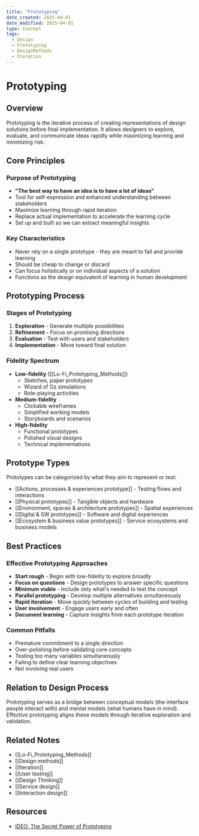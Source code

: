 ```yaml
---
title: "Prototyping"
date_created: 2025-04-01
date_modified: 2025-04-01
type: Concept
tags:
  - Design
  - Prototyping
  - DesignMethods
  - Iteration
---
```


# Prototyping

## Overview
Prototyping is the iterative process of creating representations of design solutions before final implementation. It allows designers to explore, evaluate, and communicate ideas rapidly while maximizing learning and minimizing risk.

## Core Principles

### Purpose of Prototyping
- **"The best way to have an idea is to have a lot of ideas"**
- Tool for self-expression and enhanced understanding between stakeholders
- Maximize learning through rapid iteration
- Replace actual implementation to accelerate the learning cycle
- Set up and built so we can extract meaningful insights

### Key Characteristics
- Never rely on a single prototype - they are meant to fail and provide learning
- Should be cheap to change or discard
- Can focus holistically or on individual aspects of a solution
- Functions as the design equivalent of learning in human development

## Prototyping Process

### Stages of Prototyping
1. **Exploration** - Generate multiple possibilities
2. **Refinement** - Focus on promising directions
3. **Evaluation** - Test with users and stakeholders
4. **Implementation** - Move toward final solution

### Fidelity Spectrum
- **Low-fidelity** ([[Lo-Fi_Prototyping_Methods]])
  - Sketches, paper prototypes
  - Wizard of Oz simulations
  - Role-playing activities
- **Medium-fidelity**
  - Clickable wireframes
  - Simplified working models
  - Storyboards and scenarios
- **High-fidelity**
  - Functional prototypes
  - Polished visual designs
  - Technical implementations

## Prototype Types

Prototypes can be categorized by what they aim to represent or test:

- [[Actions, processes & experiences prototype]] - Testing flows and interactions
- [[Physical prototypes]] - Tangible objects and hardware
- [[Environment, spaces & architecture prototypes]] - Spatial experiences
- [[Digital & SW prototypes]] - Software and digital experiences
- [[Ecosystem & business value prototypes]] - Service ecosystems and business models

## Best Practices

### Effective Prototyping Approaches
- **Start rough** - Begin with low-fidelity to explore broadly
- **Focus on questions** - Design prototypes to answer specific questions
- **Minimum viable** - Include only what's needed to test the concept
- **Parallel prototyping** - Develop multiple alternatives simultaneously
- **Rapid iteration** - Move quickly between cycles of building and testing
- **User involvement** - Engage users early and often
- **Document learning** - Capture insights from each prototype iteration

### Common Pitfalls
- Premature commitment to a single direction
- Over-polishing before validating core concepts
- Testing too many variables simultaneously
- Failing to define clear learning objectives
- Not involving real users

## Relation to Design Process
Prototyping serves as a bridge between conceptual models (the interface people interact with) and mental models (what humans have in mind). Effective prototyping aligns these models through iterative exploration and validation.

## Related Notes
- [[Lo-Fi_Prototyping_Methods]]
- [[Design methods]]
- [[Iteration]]
- [[User testing]]
- [[Design Thinking]]
- [[Service design]]
- [[Interaction design]]

## Resources
- [IDEO: The Secret Power of Prototyping](https://www.ideo.com/journal/the-secret-power-of-prototyping)
